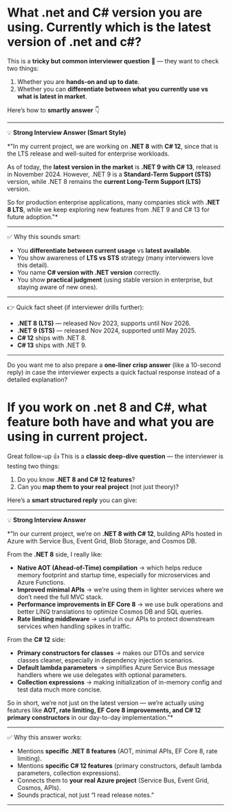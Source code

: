 # What .net and C# version you are using. Currently which is the latest version of .net and c#?

This is a **tricky but common interviewer question** 🙂 — they want to check two things:

1. Whether you are **hands-on and up to date**.
2. Whether you can **differentiate between what you currently use vs what is latest in market**.

Here’s how to **smartly answer** 👇

---

💡 **Strong Interview Answer (Smart Style)**

\*"In my current project, we are working on **.NET 8** with **C# 12**, since that is the LTS release and well-suited for enterprise workloads.

As of today, the **latest version in the market** is **.NET 9 with C# 13**, released in November 2024. However, .NET 9 is a **Standard-Term Support (STS)** version, while .NET 8 remains the **current Long-Term Support (LTS)** version.

So for production enterprise applications, many companies stick with **.NET 8 LTS**, while we keep exploring new features from .NET 9 and C# 13 for future adoption."\*

---

✅ Why this sounds smart:

* You **differentiate between current usage** vs **latest available**.
* You show awareness of **LTS vs STS** strategy (many interviewers love this detail).
* You name **C# version with .NET version** correctly.
* You show **practical judgment** (using stable version in enterprise, but staying aware of new ones).

---

👉 Quick fact sheet (if interviewer drills further):

* **.NET 8 (LTS)** — released Nov 2023, supports until Nov 2026.
* **.NET 9 (STS)** — released Nov 2024, supported until May 2025.
* **C# 12** ships with .NET 8.
* **C# 13** ships with .NET 9.

---

Do you want me to also prepare a **one-liner crisp answer** (like a 10-second reply) in case the interviewer expects a quick factual response instead of a detailed explanation?


# If you work on .net 8 and C#, what feature both have and what you are using in current project.

Great follow-up 👍 This is a **classic deep-dive question** — the interviewer is testing two things:

1. Do you know **.NET 8 and C# 12 features**?
2. Can you **map them to your real project** (not just theory)?

Here’s a **smart structured reply** you can give:

---

💡 **Strong Interview Answer**

\*"In our current project, we’re on **.NET 8 with C# 12**, building APIs hosted in Azure with Service Bus, Event Grid, Blob Storage, and Cosmos DB.

From the **.NET 8** side, I really like:

* **Native AOT (Ahead-of-Time) compilation** → which helps reduce memory footprint and startup time, especially for microservices and Azure Functions.
* **Improved minimal APIs** → we’re using them in lighter services where we don’t need the full MVC stack.
* **Performance improvements in EF Core 8** → we use bulk operations and better LINQ translations to optimize Cosmos DB and SQL queries.
* **Rate limiting middleware** → useful in our APIs to protect downstream services when handling spikes in traffic.

From the **C# 12** side:

* **Primary constructors for classes** → makes our DTOs and service classes cleaner, especially in dependency injection scenarios.
* **Default lambda parameters** → simplifies Azure Service Bus message handlers where we use delegates with optional parameters.
* **Collection expressions** → making initialization of in-memory config and test data much more concise.

So in short, we’re not just on the latest version — we’re actually using features like **AOT, rate limiting, EF Core 8 improvements, and C# 12 primary constructors** in our day-to-day implementation."\*

---

✅ Why this answer works:

* Mentions **specific .NET 8 features** (AOT, minimal APIs, EF Core 8, rate limiting).
* Mentions **specific C# 12 features** (primary constructors, default lambda parameters, collection expressions).
* Connects them to **your real Azure project** (Service Bus, Event Grid, Cosmos, APIs).
* Sounds practical, not just “I read release notes.”

---


